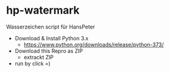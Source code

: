 # hp-watermark
Wasserzeichen script für HansPeter

- Download & Install Python 3.x
  -  https://www.python.org/downloads/release/python-373/
- Download this Repro as ZIP
  - extrackt ZIP
- run by click =)

